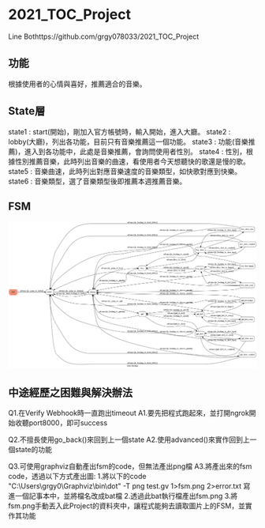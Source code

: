 # 2021_TOC_Project
Line Bothttps://github.com/grgy078033/2021_TOC_Project

## 功能
根據使用者的心情與喜好，推薦適合的音樂。

## State層
state1 : start(開始)，剛加入官方帳號時，輸入開始，進入大廳。
state2 : lobby(大廳)，列出各功能，目前只有音樂推薦這一個功能。
state3 : 功能(音樂推薦)，進入到各功能中，此處是音樂推薦，會詢問使用者性別。
state4 : 性別，根據性別推薦音樂，此時列出音樂的曲速，看使用者今天想聽快的歌還是慢的歌。
state5 : 音樂曲速，此時列出對應音樂速度的音樂類型，如快歌對應到快樂。
state6 : 音樂類型，選了音樂類型後即推薦本週推薦音樂。

## FSM
![image](https://github.com/grgy078033/2021_TOC_Project/blob/master/fsm.png)

## 中途經歷之困難與解決辦法
Q1.在Verify Webhook時一直跑出timeout
A1.要先把程式跑起來，並打開ngrok開始收聽port8000，即可success

Q2.不擅長使用go_back()來回到上一個state
A2.使用advanced()來實作回到上一個state的功能

Q3.可使用graphviz自動產出fsm的code，但無法產出png檔
A3.將產出來的fsm code，透過以下方式產出圖:
	1.將以下的code "C:\Users\grgy0\Graphviz\bin\dot" -T png test.gv 1>fsm.png 2>error.txt 寫進一個記事本中，並將檔名改成bat檔
	2.透過此bat執行檔產出fsm.png
	3.將fsm.png手動丟入此Project的資料夾中，讓程式能夠去讀取圖片上的FSM，並實作其功能